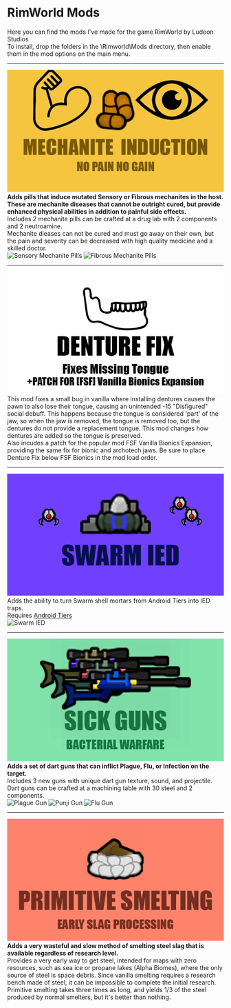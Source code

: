 # RimWorld Mods
Here you can find the mods I've made for the game RimWorld by Ludeon Studios  
To install, drop the folders in the \Rimworld\Mods directory, then enable them in the mod options on the main menu.   
___
![Mechanite Pills](MechanitePills/About/Preview.png)  
**Adds pills that induce mutated Sensory or Fibrous mechanites in the host. These are mechanite diseases that cannot be outright cured, but provide enhanced physical abilities in addition to painful side effects.**  
Includes 2 mechanite pills can be crafted at a drug lab with 2 components and 2 neutroamine.  
Mechanite dieases can not be cured and must go away on their own, but the pain and severity can be decreased with high quality medicine and a skilled doctor.  
![Sensory Mechanite Pills](MechanitePills/senspillpreview.gif)
![Fibrous Mechanite Pills](MechanitePills/fibrpillpreview.gif)
___
![Denture Fix](DentureFix/About/Preview.png)  
This mod fixes a small bug in vanilla where installing dentures causes the pawn to also lose their tongue, causing an unintended -15 "Disfigured" social debuff. This happens because the tongue is considered 'part' of the jaw, so when the jaw is removed, the tongue is removed too, but the dentures do not provide a replacement tongue. This mod changes how dentures are added so the tongue is preserved.   
Also incudes a patch for the popular mod FSF Vanilla Bionics Expansion, providing the same fix for bionic and archotech jaws. Be sure to place Denture Fix below FSF Bionics in the mod load order.
___
![Swarm shell IED](SwarmIED/About/Preview.png)  
Adds the ability to turn Swarm shell mortars from Android Tiers into IED traps.  
Requires [Android Tiers](https://github.com/Atla55/Android-Tiers-Core)  
![Swarm IED](SwarmIED/About/gifpreview.gif)
___
![Sick Guns Bacterial Warfare](SickGun/About/Preview.png)  
**Adds a set of dart guns that can inflict Plague, Flu, or Infection on the target.**  
Includes 3 new guns with unique dart gun texture, sound, and projectile.  
Dart guns can be crafted at a machining table with 30 steel and 2 components.  
![Plague Gun](SickGun/plaguepreview.gif)
![Punji Gun](SickGun/punjipreview.gif)
![Flu Gun](SickGun/flupreview.gif)
___
![Primitive Smelting](PrimativeSmelting/About/Preview.png)  
**Adds a very wasteful and slow method of smelting steel slag that is available regardless of research level.**  
Provides a very early way to get steel, intended for maps with zero resources, such as sea ice or propane lakes (Alpha Biomes), where the only source of steel is space debris.    Since vanilla smelting requires a research bench made of steel, it can be impossible to complete the initial research. Primitive smelting takes three times as long, and yields 1/3 of the steel produced by normal smelters, but it's better than nothing.  

